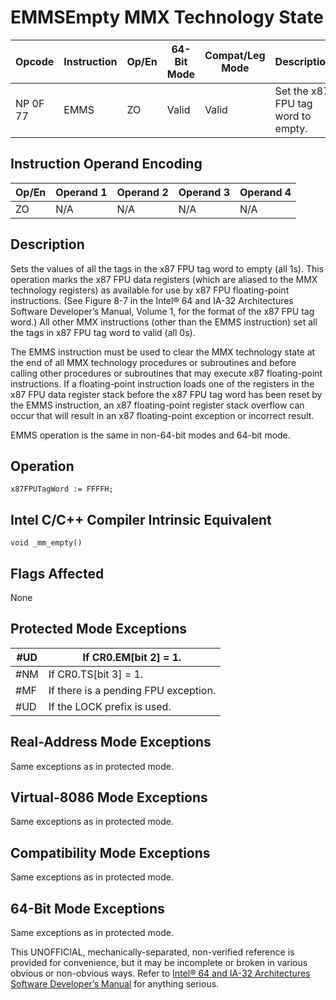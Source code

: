 # EMMS**Empty MMX Technology State**

| Opcode   | Instruction | Op/En | 64-Bit Mode | Compat/Leg Mode | Description                        |
| -------- | ----------- | ----- | ----------- | --------------- | ---------------------------------- |
| NP 0F 77 | EMMS        | ZO    | Valid       | Valid           | Set the x87 FPU tag word to empty. |

## Instruction Operand Encoding

| Op/En | Operand 1 | Operand 2 | Operand 3 | Operand 4 |
| ----- | --------- | --------- | --------- | --------- |
| ZO    | N/A       | N/A       | N/A       | N/A       |

## Description

Sets the values of all the tags in the x87 FPU tag word to empty (all 1s). This operation marks the x87 FPU data registers (which are aliased to the MMX technology registers) as available for use by x87 FPU floating-point instructions. (See Figure 8-7 in the Intel® 64 and IA-32 Architectures Software Developer’s Manual, Volume 1, for the format of the x87 FPU tag word.) All other MMX instructions (other than the EMMS instruction) set all the tags in x87 FPU tag word to valid (all 0s).

The EMMS instruction must be used to clear the MMX technology state at the end of all MMX technology procedures or subroutines and before calling other procedures or subroutines that may execute x87 floating-point instructions. If a floating-point instruction loads one of the registers in the x87 FPU data register stack before the x87 FPU tag word has been reset by the EMMS instruction, an x87 floating-point register stack overflow can occur that will result in an x87 floating-point exception or incorrect result.

EMMS operation is the same in non-64-bit modes and 64-bit mode.

## Operation

```
x87FPUTagWord := FFFFH;

```

## Intel C/C++ Compiler Intrinsic Equivalent

```
void _mm_empty()

```

## Flags Affected

None

## Protected Mode Exceptions

| #​​​UD | If CR0.EM[bit 2] = 1.                |
| ------ | ------------------------------------ |
| \#​NM  | If CR0.TS[bit 3] = 1.                |
| \#​​MF | If there is a pending FPU exception. |
| #​​​UD | If the LOCK prefix is used.          |

## Real-Address Mode Exceptions

Same exceptions as in protected mode.

## Virtual-8086 Mode Exceptions

Same exceptions as in protected mode.

## Compatibility Mode Exceptions

Same exceptions as in protected mode.

## 64-Bit Mode Exceptions

Same exceptions as in protected mode.

This UNOFFICIAL, mechanically-separated, non-verified reference is provided for convenience, but it may be
incomplete or broken in various obvious or non-obvious
ways. Refer to [Intel® 64 and IA-32 Architectures Software Developer’s Manual](https://software.intel.com/en-us/download/intel-64-and-ia-32-architectures-sdm-combined-volumes-1-2a-2b-2c-2d-3a-3b-3c-3d-and-4) for anything serious.

